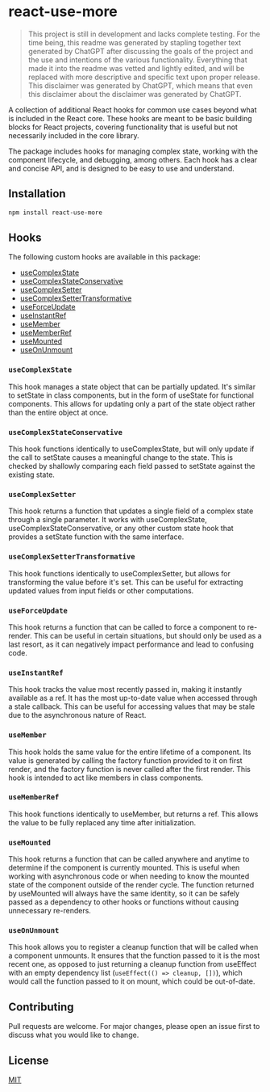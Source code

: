 # react-use-more
>This project is still in development and lacks complete testing. For the time being, this readme was generated by stapling together text generated by ChatGPT after discussing the goals of the project and the use and intentions of the various functionality. Everything that made it into the readme was vetted and lightly edited, and will be replaced with more descriptive and specific text upon proper release. This disclaimer was generated by ChatGPT, which means that even this disclaimer about the disclaimer was generated by ChatGPT.

A collection of additional React hooks for common use cases beyond what is included in the React core. These hooks are meant to be basic building blocks for React projects, covering functionality that is useful but not necessarily included in the core library.

The package includes hooks for managing complex state, working with the component lifecycle, and debugging, among others. Each hook has a clear and concise API, and is designed to be easy to use and understand.

## Installation
```bash
npm install react-use-more
```
## Hooks
The following custom hooks are available in this package:

- [useComplexState](#usecomplexstate)
- [useComplexStateConservative](#usecomplexstateconservative)
- [useComplexSetter](#usecomplexsetter)
- [useComplexSetterTransformative](#usecomplexsettertransformative)
- [useForceUpdate](#useforceupdate)
- [useInstantRef](#useinstantref)
- [useMember](#usemember)
- [useMemberRef](#usememberref)
- [useMounted](#usemounted)
- [useOnUnmount](#useonunmount)

### `useComplexState`
This hook manages a state object that can be partially updated. It's similar to setState in class components, but in the form of useState for functional components. This allows for updating only a part of the state object rather than the entire object at once.

### `useComplexStateConservative`
This hook functions identically to useComplexState, but will only update if the call to setState causes a meaningful change to the state. This is checked by shallowly comparing each field passed to setState against the existing state.

### `useComplexSetter`
This hook returns a function that updates a single field of a complex state through a single parameter. It works with useComplexState, useComplexStateConservative, or any other custom state hook that provides a setState function with the same interface.

### `useComplexSetterTransformative`
This hook functions identically to useComplexSetter, but allows for transforming the value before it's set. This can be useful for extracting updated values from input fields or other computations.

### `useForceUpdate`
This hook returns a function that can be called to force a component to re-render. This can be useful in certain situations, but should only be used as a last resort, as it can negatively impact performance and lead to confusing code.

### `useInstantRef`
This hook tracks the value most recently passed in, making it instantly available as a ref. It has the most up-to-date value when accessed through a stale callback. This can be useful for accessing values that may be stale due to the asynchronous nature of React.

### `useMember`
This hook holds the same value for the entire lifetime of a component. Its value is generated by calling the factory function provided to it on first render, and the factory function is never called after the first render. This hook is intended to act like members in class components.

### `useMemberRef`
This hook functions identically to useMember, but returns a ref. This allows the value to be fully replaced any time after initialization.

### `useMounted`
This hook returns a function that can be called anywhere and anytime to determine if the component is currently mounted. This is useful when working with asynchronous code or when needing to know the mounted state of the component outside of the render cycle. The function returned by useMounted will always have the same identity, so it can be safely passed as a dependency to other hooks or functions without causing unnecessary re-renders.

### `useOnUnmount`
This hook allows you to register a cleanup function that will be called when a component unmounts. It ensures that the function passed to it is the most recent one, as opposed to just returning a cleanup function from useEffect with an empty dependency list (`useEffect(() => cleanup, [])`), which would call the function passed to it on mount, which could be out-of-date.

## Contributing
Pull requests are welcome. For major changes, please open an issue first to discuss what you would like to change.

## License
[MIT](https://choosealicense.com/licenses/mit/)

